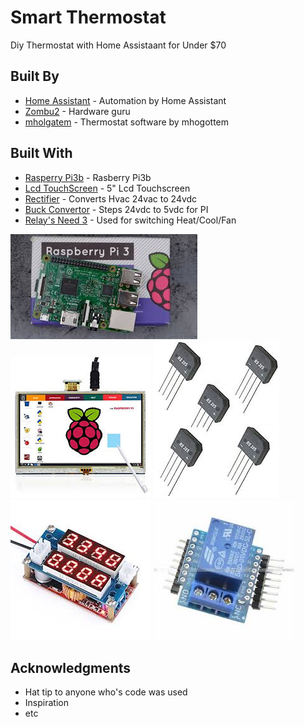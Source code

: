 # Smart Thermostat
Diy Thermostat with Home Assistaant for Under $70

## Built By

* [Home Assistant](https://home-assistant.io/) - Automation by Home Assistant
* [Zombu2](https://github.com/zombu2/) - Hardware guru
* [mholgatem](https://github.com/mholgatem/ThermOS) - Thermostat software by mhogottem

## Built With

* [Rasperry Pi3b](https://www.raspberrypi.org/products/raspberry-pi-3-model-b/) - Rasberry Pi3b
* [Lcd TouchScreen](https://www.amazon.com/gp/product/B013JECYF2/ref=oh_aui_detailpage_o05_s00?ie=UTF8&psc=1) - 5" Lcd Touchscreen
* [Rectifier](https://www.amazon.com/KBP06-RS205-Full-Bridge-Rectifier/dp/B01B3K569A/ref=sr_1_12?ie=UTF8&qid=1509064779&sr=8-12&keywords=rectifier) - Converts Hvac 24vac to 24vdc
* [Buck Convertor](https://www.amazon.com/gp/product/B00GZG7X9Y/ref=oh_aui_search_detailpage?ie=UTF8&psc=1) - Steps 24vdc to 5vdc for PI
* [Relay's Need 3](https://www.ebay.com/itm/1Pcs-Relay-Shield-Boards-5V-For-WeMos-D1-Mini-Module-Development-Boards/122645522508?hash=item1c8e3e284c:g:jJ0AAOSwyBhZjwpz) - Used for switching Heat/Cool/Fan

![Pi3b](https://github.com/Vasiley/Diy_Thermostat_with_Homeassistant/blob/master/www/pi3b.jpg)
![5inchTouchScreen](https://github.com/Vasiley/Diy_Thermostat_with_Homeassistant/blob/master/www/lcdscreen.jpg)
![Recitifier](https://github.com/Vasiley/Diy_Thermostat_with_Homeassistant/blob/master/www/recitifier.jpg)
![BuckConvertor](https://github.com/Vasiley/Diy_Thermostat_with_Homeassistant/blob/master/www/buckconvertor.jpg)
![Relay](https://github.com/Vasiley/Diy_Thermostat_with_Homeassistant/blob/master/www/relays.jpg)

## Acknowledgments

* Hat tip to anyone who's code was used
* Inspiration
* etc
